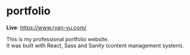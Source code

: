 # portfolio

**Live**: https://www.ryan-vu.com/

This is my professional portfolio website.  
It was built with React, Sass and Sanity (content management system).
